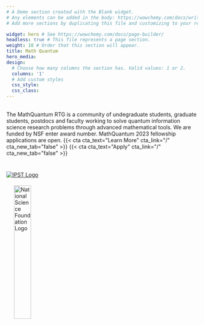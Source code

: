 ```yaml
---
# A Demo section created with the Blank widget.
# Any elements can be added in the body: https://wowchemy.com/docs/writing-markdown-latex/
# Add more sections by duplicating this file and customizing to your requirements.

widget: hero # See https://wowchemy.com/docs/page-builder/
headless: true # This file represents a page section.
weight: 10 # Order that this section will appear.
title: Math Quantum
hero_media: 
design:
  # Choose how many columns the section has. Valid values: 1 or 2.
  columns: '1'
  # Add custom styles
  css_style:
  css_class:
---
```

<br>
The MathQuantum RTG is a community of undegraduate students, graduate students, postdocs and faculty working to solve quantum information science research problems through advanced mathematical tools. We are funded by NSF enter award number.
MathQuantum 2023 fellowship applications are open. {{< cta cta_text="Learn More" cta_link="/" cta_new_tab="false" >}} {{< cta cta_text="Apply" cta_link="/" cta_new_tab="false" >}}
</br>
<section class="logo-list">
    <div class="container">
        <div class="row">
            <div class="col-lg-6 col-md-6 col-sm-6 col-xs-12">
                <a href="#"><img src="/uploads/IPST.png" class="img-fluid" alt="IPST Logo" style="margin-right: 20px; margin-top: 40px;"></a>
            </div>
            <div class="col-lg-6 col-md-6 col-sm-6 col-xs-12">
                <a href="#"><img src="/uploads/nsf_logo.jpg" class="img-fluid" alt="National Science Foundation Logo" style="margin-left: 20px; margin-top: 20px; height: 30%;"></a>
            </div>
        </div>
    </div>
</section>
